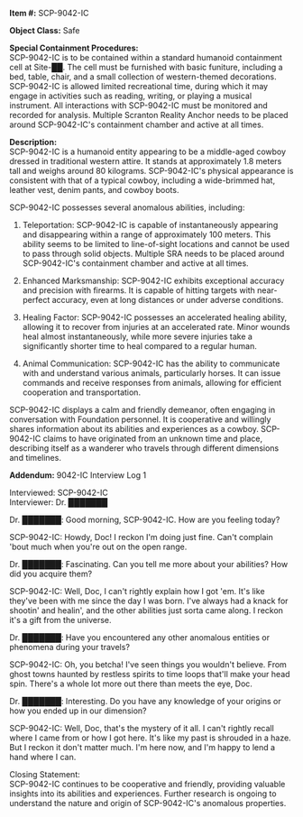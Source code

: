 __**Item #:**__ SCP-9042-IC

__**Object Class:**__ Safe

__**Special Containment Procedures:**__\
SCP-9042-IC is to be contained within a standard humanoid containment cell at Site-██. The cell must be furnished with basic funiture, including a bed, table, chair, and a small collection of western-themed decorations. SCP-9042-IC is allowed limited recreational time, during which it may engage in activities such as reading, writing, or playing a musical instrument. All interactions with SCP-9042-IC must be monitored and recorded for analysis. Multiple Scranton Reality Anchor needs to be placed around SCP-9042-IC's containment chamber and active at all times.

__**Description:**__\
SCP-9042-IC is a humanoid entity appearing to be a middle-aged cowboy dressed in traditional western attire. It stands at approximately 1.8 meters tall and weighs around 80 kilograms. SCP-9042-IC's physical appearance is consistent with that of a typical cowboy, including a wide-brimmed hat, leather vest, denim pants, and cowboy boots.

SCP-9042-IC possesses several anomalous abilities, including:

1. Teleportation: SCP-9042-IC is capable of instantaneously appearing and disappearing within a range of approximately 100 meters. This ability seems to be limited to line-of-sight locations and cannot be used to pass through solid objects. Multiple SRA needs to be placed around SCP-9042-IC's containment chamber and active at all times.

2. Enhanced Marksmanship: SCP-9042-IC exhibits exceptional accuracy and precision with firearms. It is capable of hitting targets with near-perfect accuracy, even at long distances or under adverse conditions.

3. Healing Factor: SCP-9042-IC possesses an accelerated healing ability, allowing it to recover from injuries at an accelerated rate. Minor wounds heal almost instantaneously, while more severe injuries take a significantly shorter time to heal compared to a regular human.

4. Animal Communication: SCP-9042-IC has the ability to communicate with and understand various animals, particularly horses. It can issue commands and receive responses from animals, allowing for efficient cooperation and transportation.

SCP-9042-IC displays a calm and friendly demeanor, often engaging in conversation with Foundation personnel. It is cooperative and willingly shares information about its abilities and experiences as a cowboy. SCP-9042-IC claims to have originated from an unknown time and place, describing itself as a wanderer who travels through different dimensions and timelines.

__**Addendum:**__ 9042-IC Interview Log 1

Interviewed: SCP-9042-IC\
Interviewer: Dr. ███████

<Begin Log>

Dr. ███████: Good morning, SCP-9042-IC. How are you feeling today?

SCP-9042-IC: Howdy, Doc! I reckon I'm doing just fine. Can't complain 'bout much when you're out on the open range.

Dr. ███████: Fascinating. Can you tell me more about your abilities? How did you acquire them?

SCP-9042-IC: Well, Doc, I can't rightly explain how I got 'em. It's like they've been with me since the day I was born. I've always had a knack for shootin' and healin', and the other abilities just sorta came along. I reckon it's a gift from the universe.

Dr. ███████: Have you encountered any other anomalous entities or phenomena during your travels?

SCP-9042-IC: Oh, you betcha! I've seen things you wouldn't believe. From ghost towns haunted by restless spirits to time loops that'll make your head spin. There's a whole lot more out there than meets the eye, Doc.

Dr. ███████: Interesting. Do you have any knowledge of your origins or how you ended up in our dimension?

SCP-9042-IC: Well, Doc, that's the mystery of it all. I can't rightly recall where I came from or how I got here. It's like my past is shrouded in a haze. But I reckon it don't matter much. I'm here now, and I'm happy to lend a hand where I can.

<End Log>

Closing Statement:\
SCP-9042-IC continues to be cooperative and friendly, providing valuable insights into its abilities and experiences. Further research is ongoing to understand the nature and origin of SCP-9042-IC's anomalous properties.
